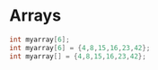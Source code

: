 # Arrays

```cpp
int myarray[6];
int myarray[6] = {4,8,15,16,23,42};
int myarray[] = {4,8,15,16,23,42};
```